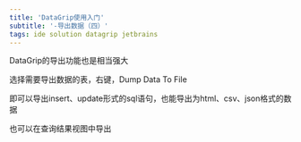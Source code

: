 ```yaml
---  
title: 'DataGrip使用入门'  
subtitle: '-导出数据（四）'  
tags: ide solution datagrip jetbrains  
---  
```

  
<script>
window.location.href='https://www.iteye.com/blog/ywu-2315501';
</script>

DataGrip的导出功能也是相当强大

选择需要导出数据的表，右键，Dump Data To File

即可以导出insert、update形式的sql语句，也能导出为html、csv、json格式的数据

也可以在查询结果视图中导出